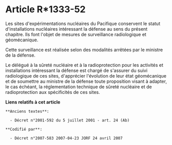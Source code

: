 # Article R*1333-52

Les sites d'expérimentations nucléaires du Pacifique conservent le statut d'installations nucléaires intéressant la défense
au sens du présent chapitre. Ils font l'objet de mesures de surveillance radiologique et géomécanique.

Cette surveillance est réalisée selon des modalités arrêtées par le ministre de la défense.

Le délégué à la sûreté nucléaire et à la radioprotection pour les activités et installations intéressant la défense est
chargé de s'assurer du suivi radiologique de ces sites, d'apprécier l'évolution de leur état géomécanique et de soumettre au
ministre de la défense toute proposition visant à adapter, le cas échéant, la réglementation technique de sûreté nucléaire et
de radioprotection aux spécificités de ces sites.

**Liens relatifs à cet article**

	**Anciens textes**:

	  - Décret n°2001-592 du 5 juillet 2001 - art. 24 (Ab)

	**Codifié par**:

	  - Décret n°2007-583 2007-04-23 JORF 24 avril 2007
